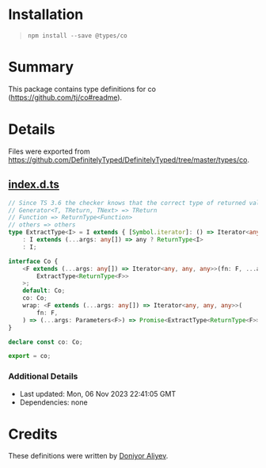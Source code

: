 # Installation
> `npm install --save @types/co`

# Summary
This package contains type definitions for co (https://github.com/tj/co#readme).

# Details
Files were exported from https://github.com/DefinitelyTyped/DefinitelyTyped/tree/master/types/co.
## [index.d.ts](https://github.com/DefinitelyTyped/DefinitelyTyped/tree/master/types/co/index.d.ts)
````ts
// Since TS 3.6 the checker knows that the correct type of returned values and yielded values https://www.typescriptlang.org/docs/handbook/release-notes/typescript-3-6.html
// Generator<T, TReturn, TNext> => TReturn
// Function => ReturnType<Function>
// others => others
type ExtractType<I> = I extends { [Symbol.iterator]: () => Iterator<any, infer TReturn, any> } ? TReturn
    : I extends (...args: any[]) => any ? ReturnType<I>
    : I;

interface Co {
    <F extends (...args: any[]) => Iterator<any, any, any>>(fn: F, ...args: Parameters<F>): Promise<
        ExtractType<ReturnType<F>>
    >;
    default: Co;
    co: Co;
    wrap: <F extends (...args: any[]) => Iterator<any, any, any>>(
        fn: F,
    ) => (...args: Parameters<F>) => Promise<ExtractType<ReturnType<F>>>;
}

declare const co: Co;

export = co;

````

### Additional Details
 * Last updated: Mon, 06 Nov 2023 22:41:05 GMT
 * Dependencies: none

# Credits
These definitions were written by [Doniyor Aliyev](https://github.com/doniyor2109).
